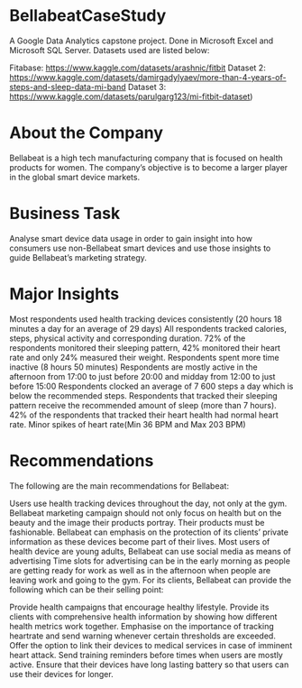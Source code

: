 # BellabeatCaseStudy
A Google Data Analytics capstone project. Done in Microsoft Excel and Microsoft SQL Server. Datasets used are listed below:

Fitabase: https://www.kaggle.com/datasets/arashnic/fitbit
Dataset 2: https://www.kaggle.com/datasets/damirgadylyaev/more-than-4-years-of-steps-and-sleep-data-mi-band
Dataset 3: https://www.kaggle.com/datasets/parulgarg123/mi-fitbit-dataset)
# About the Company
Bellabeat is a high tech manufacturing company that is focused on health products for women. The company’s objective is to become a larger player in the global smart device markets.

# Business Task
Analyse smart device data usage in order to gain insight into how consumers use non-Bellabeat smart devices and use those insights to guide Bellabeat’s marketing strategy.

# Major Insights
Most respondents used health tracking devices consistently (20 hours 18 minutes a day for an average of 29 days)
All respondents tracked calories, steps, physical activity and corresponding duration.
72% of the respondents monitored their sleeping pattern, 42% monitored their heart rate and only 24% measured their weight.
Respondents spent more time inactive (8 hours 50 minutes)
Respondents are mostly active in the afternoon from 17:00 to just before 20:00 and midday from 12:00 to just before 15:00
Respondents clocked an average of 7 600 steps a day which is below the recommended steps.
Respondents that tracked their sleeping pattern receive the recommended amount of sleep (more than 7 hours).
42% of the respondents that tracked their heart health had normal heart rate. Minor spikes of heart rate(Min 36 BPM and Max 203 BPM)
# Recommendations
The following are the main recommendations for Bellabeat:

Users use health tracking devices throughout the day, not only at the gym. Bellabeat marketing campaign should not only focus on health but on the beauty and the image their products portray. Their products must be fashionable.
Bellabeat can emphasis on the protection of its clients’ private information as these devices become part of their lives.
Most users of health device are young adults, Bellabeat can use social media as means of advertising
Time slots for advertising can be in the early morning as people are getting ready for work as well as in the afternoon when people are leaving work and going to the gym.
For its clients, Bellabeat can provide the following which can be their selling point:

Provide health campaigns that encourage healthy lifestyle. Provide its clients with comprehensive health information by showing how different health metrics work together.
Emphasise on the importance of tracking heartrate and send warning whenever certain thresholds are exceeded. Offer the option to link their devices to medical services in case of imminent heart attack.
Send training reminders before times when users are mostly active.
Ensure that their devices have long lasting battery so that users can use their devices for longer.
